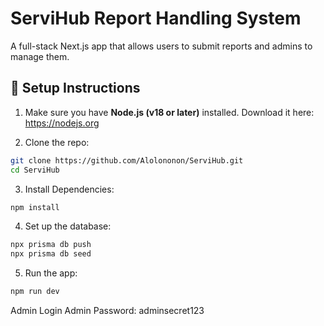 # ServiHub Report Handling System

A full-stack Next.js app that allows users to submit reports and admins to manage them.

## 🔧 Setup Instructions

1. Make sure you have **Node.js (v18 or later)** installed.
Download it here: https://nodejs.org

2. Clone the repo:

```bash
git clone https://github.com/Alolononon/ServiHub.git
cd ServiHub
```


3. Install Dependencies:
```bash
npm install
```

4. Set up the database:
```bash
npx prisma db push
npx prisma db seed
```

5. Run the app:
```bash
npm run dev
```


Admin Login
Admin Password: adminsecret123